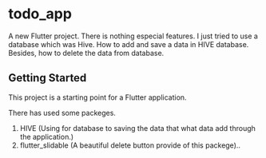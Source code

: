 # todo_app

A new Flutter project.
There is nothing especial features. I just tried to use a database which was Hive.
How to add and save a data in HIVE database. Besides, how to delete the data from database.


## Getting Started

This project is a starting point for a Flutter application.

There has used some packeges.

1. HIVE (Using for database to saving the data that what data add through the application.)
2.  flutter_slidable (A beautiful delete button provide of this packege)..
